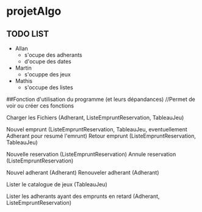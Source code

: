 # projetAlgo

## TODO LIST

* Allan
	* s'ocupe des adherants
	* d'ocupe des dates
* Martin
	* s'ocuppe des jeux
* Mathis
	* s'occupe des listes



##Fonction d'utilisation du programme (et leurs dépandances) 
//Permet de voir ou créer ces fonctions 

Charger les Fichiers (Adherant, ListeEmpruntReservation, TableauJeu)

Nouvel emprunt (ListeEmpruntReservation, TableauJeu, eventuellement Adherant pour resumé l'emrunt)
Retour emprunt (ListeEmpruntReservation, TableauJeu)

Nouvelle reservation (ListeEmpruntReservation)
Annule reservation (ListeEmpruntReservation)

Nouvel adherant (Adherant)
Renouveler adherant (Adherant)

Lister le catalogue de jeux (TableauJeu)

Lister les adherants ayant des emprunts en retard (Adherant, ListeEmpruntReservation)
